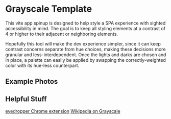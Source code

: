 # Grayscale Template

This vite app spinup is designed to help style a SPA experience with sighted accessibility in mind. The goal is to keep all styling elements at a contrast of 4 or higher to their adjacent or neighboring elements.

Hopefully this tool will make the dev experience simpler, since it can keep contrast concerns separate from hue choices, making these decisions more granular and less-interdependent. Once the lights and darks are chosen and in place, a palette can easily be applied by swapping the correctly-weighted color with its hue-less counterpart.

## Example Photos

## Helpful Stuff

[eyedropper Chrome extension](https://mybrowseraddon.com/color-picker.html)
[Wikipedia on Grayscale](https://en.wikipedia.org/wiki/Grayscale)
